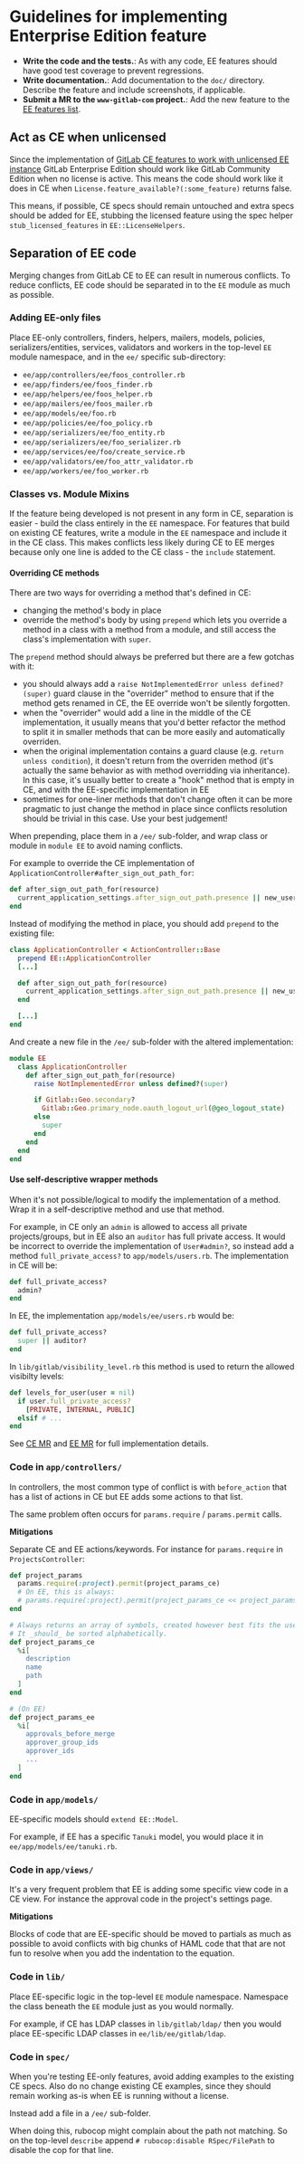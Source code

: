 # Guidelines for implementing Enterprise Edition feature

- **Write the code and the tests.**: As with any code, EE features should have
  good test coverage to prevent regressions.
- **Write documentation.**: Add documentation to the `doc/` directory. Describe
  the feature and include screenshots, if applicable.
- **Submit a MR to the `www-gitlab-com` project.**: Add the new feature to the
  [EE features list][ee-features-list].

## Act as CE when unlicensed

Since the implementation of [GitLab CE features to work with unlicensed EE instance](ee-as-ce)
GitLab Enterprise Edition should work like GitLab Community Edition
when no license is active. This means the code should work like it
does in CE when `License.feature_available?(:some_feature)` returns
false.

This means, if possible, CE specs should remain untouched and extra
specs should be added for EE, stubbing the licensed feature using the
spec helper `stub_licensed_features` in `EE::LicenseHelpers`.

## Separation of EE code

Merging changes from GitLab CE to EE can result in numerous conflicts.
To reduce conflicts, EE code should be separated in to the `EE` module
as much as possible.

### Adding EE-only files

Place EE-only controllers, finders, helpers, mailers, models, policies,
serializers/entities, services, validators and workers in the top-level
`EE` module namespace, and in the `ee/` specific sub-directory:

- `ee/app/controllers/ee/foos_controller.rb`
- `ee/app/finders/ee/foos_finder.rb`
- `ee/app/helpers/ee/foos_helper.rb`
- `ee/app/mailers/ee/foos_mailer.rb`
- `ee/app/models/ee/foo.rb`
- `ee/app/policies/ee/foo_policy.rb`
- `ee/app/serializers/ee/foo_entity.rb`
- `ee/app/serializers/ee/foo_serializer.rb`
- `ee/app/services/ee/foo/create_service.rb`
- `ee/app/validators/ee/foo_attr_validator.rb`
- `ee/app/workers/ee/foo_worker.rb`

### Classes vs. Module Mixins

If the feature being developed is not present in any form in CE, separation is
easier - build the class entirely in the `EE` namespace. For features that build
on existing CE features, write a module in the `EE` namespace and include it
in the CE class. This makes conflicts less likely during CE to EE merges
because only one line is added to the CE class - the `include` statement.

#### Overriding CE methods

There are two ways for overriding a method that's defined in CE:

- changing the method's body in place
- override the method's body by using `prepend` which lets you override a
  method in a class with a method from a module, and still access the class's
  implementation with `super`.

The `prepend` method should always be preferred but there are a few gotchas with it:

- you should always add a `raise NotImplementedError unless defined?(super)`
  guard clause in the "overrider" method to ensure that if the method gets
  renamed in CE, the EE override won't be silently forgotten.
- when the "overrider" would add a line in the middle of the CE implementation,
  it usually means that you'd better refactor the method to split it in
  smaller methods that can be more easily and automatically overriden.
- when the original implementation contains a guard clause (e.g.
  `return unless condition`), it doesn't return from the overriden method (it's
  actually the same behavior as with method overridding via inheritance). In
  this case, it's usually better to create a "hook" method that is empty in CE,
  and with the EE-specific implementation in EE
- sometimes for one-liner methods that don't change often it can be more
  pragmatic to just change the method in place since conflicts resolution
  should be trivial in this case. Use your best judgement!

When prepending, place them in a `/ee/` sub-folder, and wrap class or
module in `module EE` to avoid naming conflicts.

For example to override the CE implementation of
`ApplicationController#after_sign_out_path_for`:

```ruby
def after_sign_out_path_for(resource)
  current_application_settings.after_sign_out_path.presence || new_user_session_path
end
```

Instead of modifying the method in place, you should add `prepend` to
the existing file:

```ruby
class ApplicationController < ActionController::Base
  prepend EE::ApplicationController
  [...]

  def after_sign_out_path_for(resource)
    current_application_settings.after_sign_out_path.presence || new_user_session_path
  end

  [...]
end
```

And create a new file in the `/ee/` sub-folder with the altered implementation:

```ruby
module EE
  class ApplicationController
    def after_sign_out_path_for(resource)
      raise NotImplementedError unless defined?(super)

      if Gitlab::Geo.secondary?
        Gitlab::Geo.primary_node.oauth_logout_url(@geo_logout_state)
      else
        super
      end
    end
  end
end
```

#### Use self-descriptive wrapper methods

When it's not possible/logical to modify the implementation of a
method. Wrap it in a self-descriptive method and use that method.

For example, in CE only an `admin` is allowed to access all private
projects/groups, but in EE also an `auditor` has full private
access. It would be incorrect to override the implementation of
`User#admin?`, so instead add a method `full_private_access?` to
`app/models/users.rb`. The implementation in CE will be:

```ruby
def full_private_access?
  admin?
end
```

In EE, the implementation `app/models/ee/users.rb` would be:

```ruby
def full_private_access?
  super || auditor?
end
```

In `lib/gitlab/visibility_level.rb` this method is used to return the
allowed visibilty levels:

```ruby
def levels_for_user(user = nil)
  if user.full_private_access?
    [PRIVATE, INTERNAL, PUBLIC]
  elsif # ...
end
```

See [CE MR](ce-mr-full-private) and [EE MR](ee-mr-full-private) for
full implementation details.

### Code in `app/controllers/`

In controllers, the most common type of conflict is with `before_action` that
has a list of actions in CE but EE adds some actions to that list.

The same problem often occurs for `params.require` / `params.permit` calls.

**Mitigations**

Separate CE and EE actions/keywords. For instance for `params.require` in
`ProjectsController`:

```ruby
def project_params
  params.require(:project).permit(project_params_ce)
  # On EE, this is always:
  # params.require(:project).permit(project_params_ce << project_params_ee)
end

# Always returns an array of symbols, created however best fits the use case.
# It _should_ be sorted alphabetically.
def project_params_ce
  %i[
    description
    name
    path
  ]
end

# (On EE)
def project_params_ee
  %i[
    approvals_before_merge
    approver_group_ids
    approver_ids
    ...
  ]
end
```

### Code in `app/models/`

EE-specific models should `extend EE::Model`.

For example, if EE has a specific `Tanuki` model, you would
place it in `ee/app/models/ee/tanuki.rb`.

### Code in `app/views/`

It's a very frequent problem that EE is adding some specific view code in a CE
view. For instance the approval code in the project's settings page.

**Mitigations**

Blocks of code that are EE-specific should be moved to partials as much as
possible to avoid conflicts with big chunks of HAML code that that are not
fun to resolve when you add the indentation to the equation.

### Code in `lib/`

Place EE-specific logic in the top-level `EE` module namespace. Namespace the
class beneath the `EE` module just as you would normally.

For example, if CE has LDAP classes in `lib/gitlab/ldap/` then you would place
EE-specific LDAP classes in `ee/lib/ee/gitlab/ldap`.

### Code in `spec/`

When you're testing EE-only features, avoid adding examples to the
existing CE specs. Also do no change existing CE examples, since they
should remain working as-is when EE is running without a license.

Instead add a file in a `/ee/` sub-folder.

When doing this, rubocop might complain about the path not
matching. So on the top-level `describe` append `# rubocop:disable
RSpec/FilePath` to disable the cop for that line.

[ee-as-ce]: https://gitlab.com/gitlab-org/gitlab-ee/issues/2500
[ee-features-list]: https://gitlab.com/gitlab-com/www-gitlab-com/blob/master/data/features.yml
[ce-mr-full-private]: https://gitlab.com/gitlab-org/gitlab-ce/merge_requests/12373
[ee-mr-full-private]: https://gitlab.com/gitlab-org/gitlab-ee/merge_requests/2199
